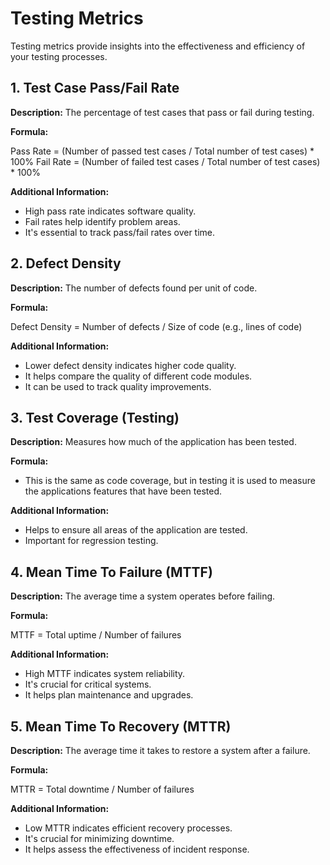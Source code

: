 # Testing Metrics

Testing metrics provide insights into the effectiveness and efficiency of your testing processes.

## 1. Test Case Pass/Fail Rate

**Description:** The percentage of test cases that pass or fail during testing.

**Formula:**

Pass Rate = (Number of passed test cases / Total number of test cases) * 100%
Fail Rate = (Number of failed test cases / Total number of test cases) * 100%

**Additional Information:**

* High pass rate indicates software quality.
* Fail rates help identify problem areas.
* It's essential to track pass/fail rates over time.

## 2. Defect Density

**Description:** The number of defects found per unit of code.

**Formula:**

Defect Density = Number of defects / Size of code (e.g., lines of code)

**Additional Information:**

* Lower defect density indicates higher code quality.
* It helps compare the quality of different code modules.
* It can be used to track quality improvements.

## 3. Test Coverage (Testing)

**Description:** Measures how much of the application has been tested.

**Formula:**

* This is the same as code coverage, but in testing it is used to measure the applications features that have been tested.

**Additional Information:**

* Helps to ensure all areas of the application are tested.
* Important for regression testing.

## 4. Mean Time To Failure (MTTF)

**Description:** The average time a system operates before failing.

**Formula:**

MTTF = Total uptime / Number of failures

**Additional Information:**

* High MTTF indicates system reliability.
* It's crucial for critical systems.
* It helps plan maintenance and upgrades.

## 5. Mean Time To Recovery (MTTR)

**Description:** The average time it takes to restore a system after a failure.

**Formula:**

MTTR = Total downtime / Number of failures

**Additional Information:**

* Low MTTR indicates efficient recovery processes.
* It's crucial for minimizing downtime.
* It helps assess the effectiveness of incident response.
